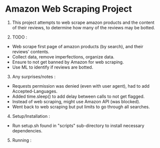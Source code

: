 # Amazon Web Scraping Project

1. This project attempts to web scrape amazon products and the content of their reviews, to determine how many of the reviews may be botted.

2. TODO :

- Web scrape first page of amazon products (by search), and their reviews' contents.
- Collect data, remove imperfections, organize data.
- Ensure to not get banned by Amazon for web scraping.
- Use ML to identify if reviews are botted.

3. Any surprises/notes :

- Requests permission was denied (even with user agent), had to add Accepted-Languages.
- Added time.sleep() to add delay between calls to not get flagged.
- Instead of web scraping, might use Amazon API (was blocked).
- Went back to web scraping but put limits to go through all searches.

4. Setup/Installation :

- Run setup.sh found in "scripts" sub-directory to install necessary dependencies.

5. Running :
